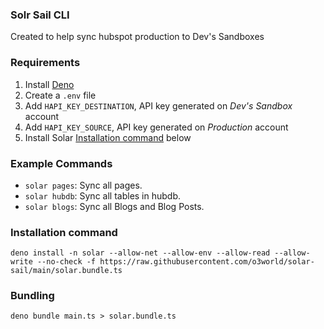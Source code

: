 ### Solr Sail CLI

Created to help sync hubspot production to Dev's Sandboxes

### Requirements

1. Install [Deno](https://deno.land/#installation)
2. Create a `.env` file
3. Add `HAPI_KEY_DESTINATION`, API key generated on *Dev's Sandbox* account
4. Add `HAPI_KEY_SOURCE`, API key generated on *Production* account
5. Install Solar [Installation command](https://github.com/o3world/solar-sail#installation-command) below

### Example Commands

* `solar pages`: Sync all pages.
* `solar hubdb`: Sync all tables in hubdb.
* `solar blogs`: Sync all Blogs and Blog Posts.

### Installation command

`deno install -n solar --allow-net --allow-env --allow-read --allow-write --no-check -f https://raw.githubusercontent.com/o3world/solar-sail/main/solar.bundle.ts`

### Bundling

`deno bundle main.ts > solar.bundle.ts`